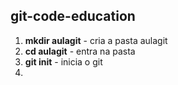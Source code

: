 ## git-code-education


1. **mkdir aulagit** - cria a pasta aulagit
2. **cd aulagit** - entra na pasta 
3. **git init** - inicia o git
4. 
